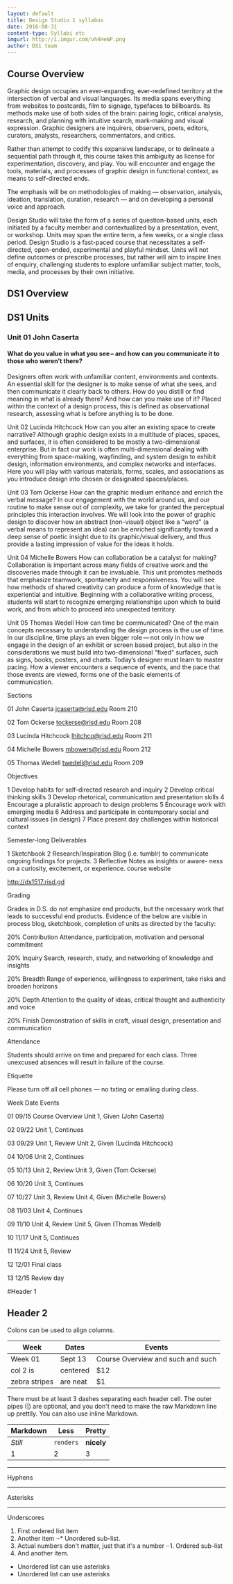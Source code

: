 ```yaml
---
layout: default
title: Design Studio 1 syllabus
date: 2016-08-31
content-type: Syllabi etc
imgurl: http://i.imgur.com/vh4HeNP.png
author: DS1 team
---
```


## Course Overview
Graphic design occupies an ever-expanding, ever-redefined territory at the intersection of verbal and visual languages. Its media spans everything from websites to postcards, film to signage, typefaces to billboards. Its methods make use of both sides of the brain: pairing  logic, critical analysis, research, and planning with intuitive search, mark-making and visual expression. Graphic designers are inquirers, observers, poets, editors, curators, analysts, researchers, commentators, and critics.

Rather than attempt to codify this expansive landscape, or to delineate a sequential path through it, this course takes this ambiguity as license for experimentation, discovery, and play. You will encounter and engage the tools, materials, and processes of graphic design in functional context,
as means to self-directed ends.

The emphasis will be on methodologies of making — observation, analysis, ideation, translation, curation, research — and on developing a personal voice and approach.

Design Studio will take the form of a series of question-based units, each initiated by a faculty member and contextualized by a presentation, event, or workshop. Units may span the entire term, a few weeks, or a single class period. Design Studio is a fast-paced course that necessitates a self-directed, open-ended, experimental and playful mindset. Units will not define outcomes or prescribe processes, but rather will aim to inspire lines of enquiry, challenging students to explore unfamiliar subject matter, tools, media, and processes by their own initiative.

## DS1 Overview


## DS1 Units

### Unit 01	John Caserta
#### What do you value in what you see – and how can you communicate it to those who weren’t there?
Designers often work with unfamiliar content, environments and contexts. An essential skill for the designer is to make sense of what she sees, and then communicate it clearly back to others. How do you distill or find meaning in what is already there? And how can you make use of it? Placed within the context of a design process, this is defined as observational research, assessing what is before anything is to be done.

Unit 02	Lucinda Hitchcock
 	How can you alter an existing space
	to create narrative?
Although graphic design exists in a multitude of places, spaces, and surfaces, it is often considered to be mostly a two-dimensional enterprise. But in fact our work is often multi-dimensional dealing with everything from space-making, wayfinding, and system design to exhibit design, information environments, and complex networks and interfaces. Here you will play with various materials, forms, scales, and associations as you introduce design into chosen or designated spaces/places.

Unit 03	Tom Ockerse
	How can the graphic medium
	enhance and enrich the
	verbal message?
In our engagement with the world around us, and our routine to make sense out of complexity, we take for granted the perceptual principles this interaction involves. We will look into the power of graphic design to discover how an abstract (non-visual) object like a “word” (a verbal means to represent an idea) can be enriched significantly toward a deep sense of poetic insight due to its graphic/visual delivery, and thus provide a lasting impression of value for the ideas it holds.

Unit 04	Michelle Bowers
	How can collaboration be a catalyst
	for making?
Collaboration is important across many fields of creative work and the discoveries made through it can be invaluable. This unit promotes methods that emphasize teamwork, spontaneity and responsiveness. You will see how methods of shared creativity can produce a form of knowledge that is experiential and intuitive. Beginning with a collaborative writing process, students will start to recognize emerging relationships upon which to build work, and from which to proceed into unexpected territory.

Unit 05	Thomas Wedell
	How can time be communicated?
One of the main concepts necessary to understanding the design process is the use of time. In our discipline, time plays an even bigger role — not only in how we engage in the design of an exhibit or screen based project, but also in the considerations we must build into two-dimensional “fixed” surfaces, such as signs, books, posters, and charts. Today’s designer must learn to master pacing. How a viewer encounters a sequence of events, and the pace that those events are viewed, forms one of the basic elements of communication.


Sections

01	John Caserta
	jcaserta@risd.edu
Room 210

02	Tom Ockerse
	tockerse@risd.edu
Room 208

03	Lucinda Hitchcock
	lhitchco@risd.edu
Room 211

04	Michelle Bowers
	mbowers@risd.edu
	Room 212

05	Thomas Wedell
	twedell@risd.edu
Room 209

Objectives

1	Develop habits for self-directed research and inquiry
2	Develop critical thinking skills
3	Develop rhetorical, communication and presentation skills
4	Encourage a pluralistic approach to design problems
5	Encourage work with emerging media
6	Address and participate in contemporary social and cultural issues (in design)
7	Place present day challenges within historical context

Semester-long
Deliverables

1	Sketchbook
2	Research/Inspiration Blog (i.e. tumblr)
to communicate ongoing findings
for projects.
3	Reflective Notes as insights or aware-
ness on a curiosity, excitement,
or experience.
course website

http://ds1517.risd.gd

Grading

Grades in D.S. do not emphasize end products, but the necessary work that leads to successful end products. Evidence of the below are visible in process blog, sketchbook, completion of units as directed by the faculty:

20% 	Contribution
	Attendance,
participation, motivation and personal commitment

20% 	Inquiry
	Search, research, study, and networking of knowledge and insights

20% 	Breadth
	Range of experience, willingness to experiment, take risks and broaden horizons

20%	Depth
	Attention to the quality of ideas, critical thought and authenticity and voice

20% 	Finish
	Demonstration of skills in craft, visual design, presentation and communication

Attendance

Students should arrive on time and prepared for
each class. Three unexcused absences will result
in failure of the course.

Etiquette

Please turn off all
cell phones — no txting or emailing during class.




Week	Date	Events

01	09/15	Course Overview
		Unit 1, Given (John Caserta)

02	09/22	Unit 1, Continues

03	09/29	Unit 1, Review
		Unit 2, Given
		(Lucinda Hitchcock)

04	10/06	Unit 2, Continues

05	10/13	Unit 2, Review
		Unit 3, Given (Tom Ockerse)

06	10/20	Unit 3, Continues

07	10/27	Unit 3, Review
		Unit 4, Given (Michelle Bowers)

08	11/03	Unit 4, Continues

09	11/10	Unit 4, Review
		Unit 5, Given (Thomas Wedell)

10	11/17	Unit 5, Continues

11	11/24	Unit 5, Review

12	12/01	Final class

13	12/15	Review day



#Header 1

## Header 2

Colons can be used to align columns.

| Week        | Dates           | Events  |
| ------------- |-------------| -----|
| Week 01      	| Sept 13 			| Course Overview and such and such |
| col 2 is      | centered      |   $12 |
| zebra stripes | are neat      |    $1 |

There must be at least 3 dashes separating each header cell.
The outer pipes (|) are optional, and you don't need to make the
raw Markdown line up prettily. You can also use inline Markdown.

Markdown | Less | Pretty
--- | --- | ---
*Still* | `renders` | **nicely**
1 | 2 | 3


---

Hyphens

***

Asterisks

___

Underscores


1. First ordered list item
2. Another item
⋅⋅* Unordered sub-list.
1. Actual numbers don't matter, just that it's a number
⋅⋅1. Ordered sub-list
4. And another item.


* Unordered list can use asterisks
* Unordered list can use asterisks
